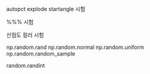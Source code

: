autopct explode startangle 시험

%%% 시험

산점도 컬러 시험

np.random.rand
np.random.normal
np.random.uniform
np.random.random_sample

random.randint
